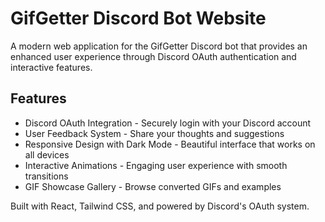# GifGetter Discord Bot Website

A modern web application for the GifGetter Discord bot that provides an enhanced user experience through Discord OAuth authentication and interactive features.

## Features
- Discord OAuth Integration - Securely login with your Discord account
- User Feedback System - Share your thoughts and suggestions
- Responsive Design with Dark Mode - Beautiful interface that works on all devices
- Interactive Animations - Engaging user experience with smooth transitions
- GIF Showcase Gallery - Browse converted GIFs and examples

Built with React, Tailwind CSS, and powered by Discord's OAuth system.
